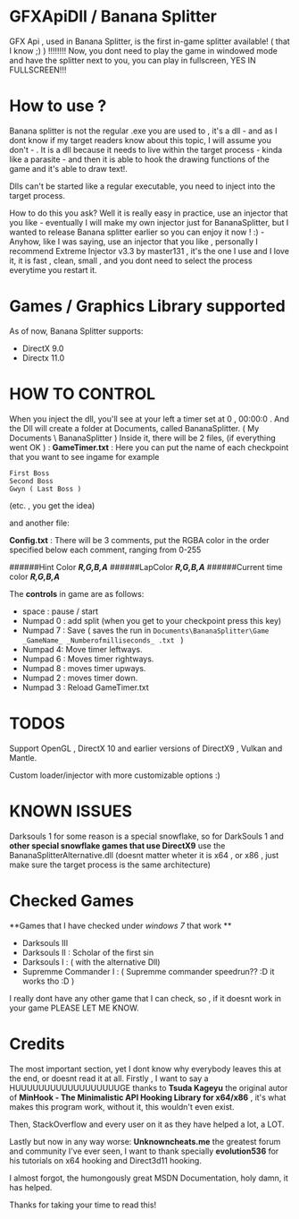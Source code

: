 # GFXApiDll / Banana Splitter
GFX Api , used in Banana Splitter, is the first in-game splitter available! ( that I know ;) ) !!!!!!!!
Now, you dont need to play the game in windowed mode and have the splitter next to you, you can play in fullscreen, YES IN FULLSCREEN!!!
# How to use ?
Banana splitter is not the regular .exe you are used to , it's a dll - and as I dont know if my target readers know about this topic, I will assume you don't - . It is a dll because it needs to live within the target process - kinda like a parasite - and then it is able to hook the drawing functions of the game and it's able to draw text!.

Dlls can't be started like a regular executable, you need to inject into the target process.

How to do this you ask? Well it is really easy in practice, use an injector that you like - eventually I will make my own injector just for BananaSplitter, but I wanted to release Banana splitter earlier so you can enjoy it now ! :) - Anyhow, like I was saying, use an injector that you like , personally I recommend Extreme Injector v3.3 by master131 , it's the one I use and I love it, it is fast , clean, small , and you dont need to select the process everytime you restart it. 

# Games / Graphics Library supported
As of now, Banana Splitter supports:
- DirectX 9.0
- Directx 11.0

# HOW TO CONTROL

When you inject the dll, you'll see at your left a timer set at 0 , 00:00:0 .
And the Dll will create a folder at Documents, called BananaSplitter. ( My Documents \ BananaSplitter )
Inside it, there will be 2 files, (if everything went OK ) :
**GameTimer.txt** : Here you can put the name of each checkpoint that you want to see ingame for example

```
First Boss
Second Boss
Gwyn ( Last Boss )
```


(etc. , you get the idea)

and another file:

**Config.txt** : There will be 3 comments, put the RGBA color in the order specified below each comment, ranging from 0-255

######Hint Color
**_R,G,B,A_**
######LapColor
**_R,G,B,A_**
######Current time color
**_R,G,B,A_**

The **controls** in game are as follows: 
- space : pause / start
- Numpad 0 : add split (when you get to your checkpoint press this key)
- Numpad 7 : Save ( saves the run in `Documents\BananaSplitter\Game _GameName_ _Numberofmilliseconds_ .txt ` )
- Numpad 4:  Move timer leftways.
- Numpad 6 : Moves timer rightways.
- Numpad 8 : moves timer upways.
- Numpad 2 : moves timer down.
- Numpad 3 : Reload GameTimer.txt
# TODOS

Support  OpenGL , DirectX 10 and earlier versions of DirectX9 , Vulkan and Mantle.

Custom loader/injector with more customizable options :)

# KNOWN ISSUES

Darksouls 1 for some reason is a special snowflake, so for DarkSouls 1 and **other special snowflake games that use DirectX9** use the BananaSplitterAlternative.dll (doesnt matter wheter it is x64 , or x86 , just make sure the target process is the same architecture)

# Checked Games

**Games that I have checked under _windows 7_ that work ** 
- Darksouls III
- Darksouls II : Scholar of the first sin
- Darksouls I  : ( with the alternative Dll)
- Supremme Commander I : ( Supremme commander speedrun?? :D it works tho :D )

I really dont have any other game that I can check, so , if it doesnt work in your game PLEASE LET ME KNOW.

# Credits

The most important section, yet I dont know why everybody leaves this at the end, or doesnt read it at all.
Firstly , I want to say a HUUUUUUUUUUUUUUUUUUGE thanks to **Tsuda Kageyu** the original autor of **MinHook - The Minimalistic API Hooking Library for x64/x86** , it's what makes this program work, without it, this wouldn't even exist.

Then, StackOverflow and every user on it as they have helped a lot, a LOT.

Lastly but now in any way worse: **Unknowncheats.me** the greatest forum and community I've ever seen, I want to thank specially  **evolution536** for his tutorials on x64 hooking and Direct3d11 hooking.

I almost forgot, the humongously great MSDN Documentation, holy damn, it has helped. 


Thanks for taking your time to read this!

